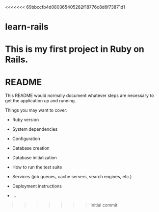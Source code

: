 <<<<<<< 69bbccfb4d080365405282f18776c8d6f73871d1
# learn-rails
This is my first project in Ruby on Rails. 
=======
# README

This README would normally document whatever steps are necessary to get the
application up and running.

Things you may want to cover:

* Ruby version

* System dependencies

* Configuration

* Database creation

* Database initialization

* How to run the test suite

* Services (job queues, cache servers, search engines, etc.)

* Deployment instructions

* ...
>>>>>>> Initial commit
